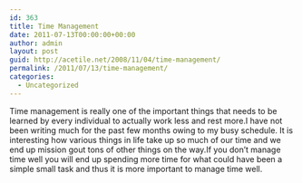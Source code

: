 ```yaml
---
id: 363
title: Time Management
date: 2011-07-13T00:00:00+00:00
author: admin
layout: post
guid: http://acetile.net/2008/11/04/time-management/
permalink: /2011/07/13/time-management/
categories:
  - Uncategorized
---
```

Time management is really one of the important things that needs to be learned by every individual to actually work less and rest more.I have not been writing much for the past few months owing to my busy schedule. It is interesting how various things in life take up so much of our time and we end up mission gout tons of other things on the way.If you don’t manage time well you will end up spending more time for what could have been a simple small task and thus it is more important to manage time well.